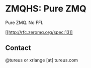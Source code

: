 ZMQHS: Pure ZMQ
===============

Pure ZMQ. No FFI.

  [[http://rfc.zeromq.org/spec:13]]


Contact
-------

@tureus or xrlange [at] tureus.com
